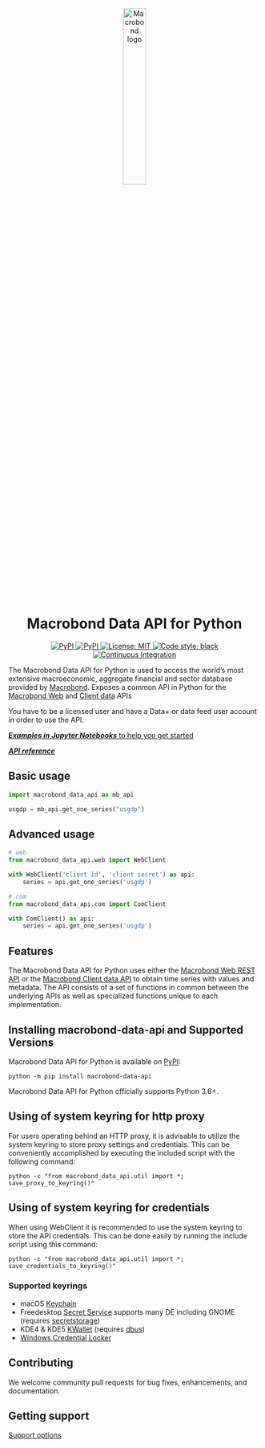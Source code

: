 <!-- markdownlint-disable -->
<div align="center">
    <a href="https://www.macrobond.com/">
        <img loading="lazy" aria-roledescription="brand logo" alt="Macrobond logo" src="https://macrobond.github.io/macrobond-data-api/assets/Macrobond_logo_Color.svg" width="30%">
    </a>
</div>

<h1 align="center">Macrobond Data API for Python</h1>

<p align="center">
    <a href="https://pypi.org/project/macrobond-data-api/">
        <img alt="PyPI" src="https://img.shields.io/pypi/v/macrobond-data-api">
    </a>
    <a href="https://pypi.org/project/macrobond-data-api/">
        <img alt="PyPI" src="https://img.shields.io/pypi/pyversions/macrobond-data-api.svg">
    </a>
    <a href="https://github.com/macrobond/macrobond-data-api/blob/main/LICENSE">
        <img alt="License: MIT" src="https://black.readthedocs.io/en/stable/_static/license.svg">
    </a>
    <a href="https://github.com/psf/black"><img alt="Code style: black" src="https://img.shields.io/badge/code%20style-black-000000.svg">
    </a>
    <a href="https://github.com/macrobond/macrobond-data-api/actions/workflows/ci.yml">
        <img alt="Continuous Integration" src="https://github.com/macrobond/macrobond-data-api/actions/workflows/ci.yml/badge.svg">
    </a>
    <!--
    <a href="https://github.com/macrobond/macrobond-data-api/actions/workflows/deploying-github-pages.yaml">
        <img alt="Deploy to Github Pages" src="https://github.com/macrobond/macrobond-data-api/actions/workflows/deploying-github-pages.yaml/badge.svg">
    </a>
    <a href="https://github.com/macrobond/macrobond-data-api/actions/workflows/deploying-github-pages.yaml">
        <img alt="Deploy to PyPI" src="https://github.com/macrobond/macrobond-data-api/actions/workflows/python-publish.yml/badge.svg">
    </a>
    -->
</p>
<!-- markdownlint-enable -->

The Macrobond Data API for Python is used to access the world’s most extensive
macroeconomic, aggregate financial and sector database provided by [Macrobond](http://www.macrobond.com).
Exposes a common API in Python for the
[Macrobond Web](https://help.macrobond.com/technical-information/the-macrobond-data-web-api-feed/)
and [Client data](https://help.macrobond.com/technical-information/the-macrobond-api-for-python/)
APIs

You have to be a licensed user and have a Data+ or data feed user account in
order to use the API.

[***Examples in Jupyter Notebooks*** to help you get started](https://github.com/macrobond/macrobond-data-api/tree/main/examples)

[***API reference***](https://macrobond.github.io/macrobond-data-api/)

## Basic usage

```python
import macrobond_data_api as mb_api

usgdp = mb_api.get_one_series("usgdp")
```

## Advanced usage

```python
# web
from macrobond_data_api.web import WebClient

with WebClient('client id', 'client secret') as api:
    series = api.get_one_series('usgdp')

# com
from macrobond_data_api.com import ComClient

with ComClient() as api:
    series = api.get_one_series('usgdp')
```

## Features

The Macrobond Data API for Python uses either the
[Macrobond Web REST API](https://help.macrobond.com/technical-information/the-macrobond-data-web-api-feed/)
or the [Macrobond Client data API](https://help.macrobond.com/technical-information/the-macrobond-api-for-python/)
to obtain time series with values and metadata.
The API consists of a set of functions in common between the underlying APIs as
well as specialized functions unique to each implementation.

## Installing macrobond-data-api and Supported Versions

Macrobond Data API for Python is available on [PyPI](https://pypi.org/project/macrobond-data-api/):

```console
python -m pip install macrobond-data-api
```

Macrobond Data API for Python officially supports Python 3.6+.

## Using of system keyring for http proxy

For users operating behind an HTTP proxy, it is advisable to utilize the system keyring to store proxy settings and
credentials.
This can be conveniently accomplished by executing the included script with the following command:

```console
python -c "from macrobond_data_api.util import *; save_proxy_to_keyring()"
```

## Using of system keyring for credentials

When using WebClient it is recommended to use the system keyring to store the API credentials.
This can be done easily by running the include script using this command:

```console
python -c "from macrobond_data_api.util import *; save_credentials_to_keyring()"
```

### Supported keyrings

* macOS [Keychain](https://en.wikipedia.org/wiki/Keychain_%28software%29)
* Freedesktop [Secret Service](http://standards.freedesktop.org/secret-service/)
supports many DE including GNOME (requires [secretstorage](https://pypi.python.org/pypi/secretstorage))
* KDE4 & KDE5 [KWallet](https://en.wikipedia.org/wiki/KWallet) (requires [dbus](https://pypi.python.org/pypi/dbus-python))
* [Windows Credential Locker](https://docs.microsoft.com/en-us/windows/uwp/security/credential-locker)

## Contributing

We welcome community pull requests for bug fixes, enhancements, and documentation.

## Getting support

[Support options](https://help.macrobond.com/support/)
